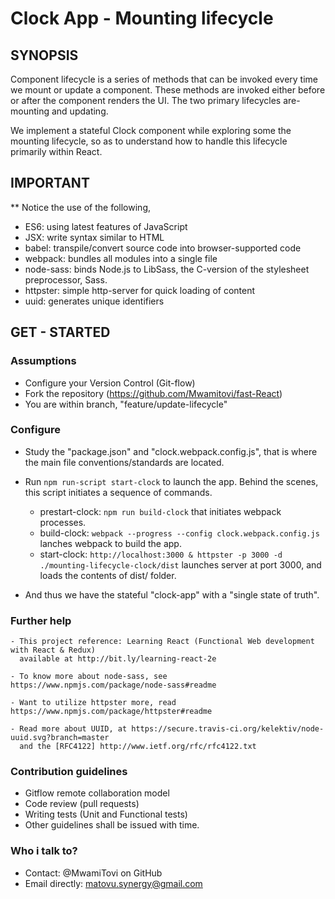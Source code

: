 Clock App - Mounting lifecycle
==============================

## SYNOPSIS

Component lifecycle is a series of methods that can be invoked every time we mount or 
update a component. These methods are invoked either before or after the component renders the UI.
The two primary lifecycles are- mounting and updating.

We implement a stateful Clock component while exploring some the mounting lifecycle,
so as to understand how to handle this lifecycle primarily within React.


## IMPORTANT

** Notice the use of the following,
   - ES6: using latest features of JavaScript
   - JSX: write syntax similar to HTML
   - babel: transpile/convert source code into browser-supported code
   - webpack: bundles all modules into a single file
   - node-sass: binds Node.js to LibSass, the C-version of the stylesheet preprocessor, Sass.
   - httpster: simple http-server for quick loading of content
   - uuid: generates unique identifiers


## GET - STARTED

### Assumptions
   - Configure your Version Control (Git-flow)
   - Fork the repository (https://github.com/Mwamitovi/fast-React)
   - You are within branch, "feature/update-lifecycle"

### Configure

   - Study the "package.json" and "clock.webpack.config.js", 
     that is where the main file conventions/standards are located.

   - Run `npm run-script start-clock` to launch the app.
     Behind the scenes, this script initiates a sequence of commands.
      - prestart-clock: `npm run build-clock` that initiates webpack processes.
      - build-clock: `webpack --progress --config clock.webpack.config.js` lanches webpack to build the app.
      - start-clock: `http://localhost:3000 & httpster -p 3000 -d ./mounting-lifecycle-clock/dist` 
        launches server at port 3000, and loads the contents of dist/ folder.

   - And thus we have the stateful "clock-app" with a "single state of truth".


### Further help

    - This project reference: Learning React (Functional Web development with React & Redux)
      available at http://bit.ly/learning-react-2e

    - To know more about node-sass, see https://www.npmjs.com/package/node-sass#readme

    - Want to utilize httpster more, read https://www.npmjs.com/package/httpster#readme

    - Read more about UUID, at https://secure.travis-ci.org/kelektiv/node-uuid.svg?branch=master
      and the [RFC4122] http://www.ietf.org/rfc/rfc4122.txt


### Contribution guidelines
   - Gitflow remote collaboration model
   - Code review (pull requests)
   - Writing tests (Unit and Functional tests)
   - Other guidelines shall be issued with time.

### Who i talk to?
   - Contact: @MwamiTovi on GitHub
   - Email directly: matovu.synergy@gmail.com
